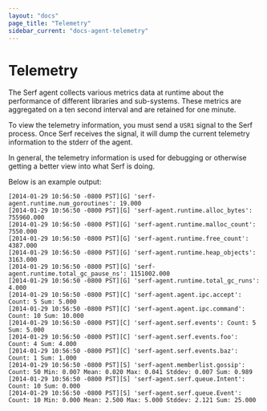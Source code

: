 ```yaml
---
layout: "docs"
page_title: "Telemetry"
sidebar_current: "docs-agent-telemetry"
---
```


# Telemetry

The Serf agent collects various metrics data at runtime about the performance
of different libraries and sub-systems. These metrics are aggregated on a ten second
interval and are retained for one minute.

To view the telemetry information, you must send a `USR1` signal to the Serf
process. Once Serf receives the signal, it will dump the current telemetry
information to the stderr of the agent.

In general, the telemetry information is used for debugging or otherwise
getting a better view into what Serf is doing.

Below is an example output:

```
[2014-01-29 10:56:50 -0800 PST][G] 'serf-agent.runtime.num_goroutines': 19.000
[2014-01-29 10:56:50 -0800 PST][G] 'serf-agent.runtime.alloc_bytes': 755960.000
[2014-01-29 10:56:50 -0800 PST][G] 'serf-agent.runtime.malloc_count': 7550.000
[2014-01-29 10:56:50 -0800 PST][G] 'serf-agent.runtime.free_count': 4387.000
[2014-01-29 10:56:50 -0800 PST][G] 'serf-agent.runtime.heap_objects': 3163.000
[2014-01-29 10:56:50 -0800 PST][G] 'serf-agent.runtime.total_gc_pause_ns': 1151002.000
[2014-01-29 10:56:50 -0800 PST][G] 'serf-agent.runtime.total_gc_runs': 4.000
[2014-01-29 10:56:50 -0800 PST][C] 'serf-agent.agent.ipc.accept': Count: 5 Sum: 5.000
[2014-01-29 10:56:50 -0800 PST][C] 'serf-agent.agent.ipc.command': Count: 10 Sum: 10.000
[2014-01-29 10:56:50 -0800 PST][C] 'serf-agent.serf.events': Count: 5 Sum: 5.000
[2014-01-29 10:56:50 -0800 PST][C] 'serf-agent.serf.events.foo': Count: 4 Sum: 4.000
[2014-01-29 10:56:50 -0800 PST][C] 'serf-agent.serf.events.baz': Count: 1 Sum: 1.000
[2014-01-29 10:56:50 -0800 PST][S] 'serf-agent.memberlist.gossip': Count: 50 Min: 0.007 Mean: 0.020 Max: 0.041 Stddev: 0.007 Sum: 0.989
[2014-01-29 10:56:50 -0800 PST][S] 'serf-agent.serf.queue.Intent': Count: 10 Sum: 0.000
[2014-01-29 10:56:50 -0800 PST][S] 'serf-agent.serf.queue.Event': Count: 10 Min: 0.000 Mean: 2.500 Max: 5.000 Stddev: 2.121 Sum: 25.000
```

